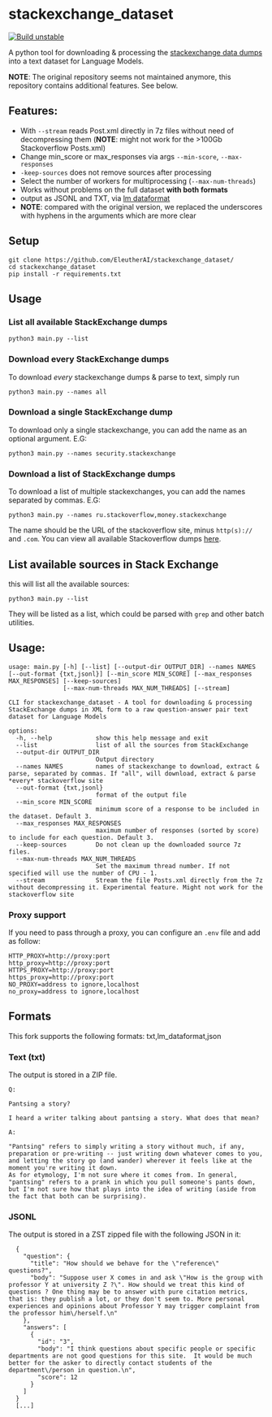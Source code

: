 # stackexchange_dataset

[![Build unstable](https://github.com/lfoppiano/stackexchange-dataset/actions/workflows/ci-build.yml/badge.svg)](https://github.com/lfoppiano/stackexchange-dataset/actions/workflows/ci-build.yml)

A python tool for downloading & processing the [stackexchange data dumps](https://archive.org/details/stackexchange) into a text dataset for Language Models.

**NOTE**: The original repository seems not maintained anymore, this repository contains additional features. See below.

[//]: # (Download the whole processed dataset [here]&#40;https://eaidata.bmk.sh/data/stackexchange_dataset.tar&#41;)

## Features: 

- With `--stream` reads Post.xml directly in 7z files without need of decompressing them (**NOTE**: might not work for the >100Gb Stackoverflow Posts.xml) 
- Change min_score or max_responses via args ``--min-score``, ``--max-responses``
- `-keep-sources` does not remove sources after processing
- Select the number of workers for multiprocessing (``--max-num-threads``)
- Works without problems on the full dataset **with both formats**
- output as JSONL and TXT, via [lm dataformat](https://github.com/lfoppiano/lm_dataformat)
- **NOTE**: compared with the original version, we replaced the underscores with hyphens in the arguments which are more clear  


## Setup
```
git clone https://github.com/EleutherAI/stackexchange_dataset/
cd stackexchange_dataset
pip install -r requirements.txt
```

## Usage

### List all available StackExchange dumps

```
python3 main.py --list 
```

### Download every StackExchange dumps 

To download *every* stackexchange dumps & parse to text, simply run

```
python3 main.py --names all
```

### Download a single StackExchange dump 

To download only a single stackexchange, you can add the name as an optional argument. E.G: 

```
python3 main.py --names security.stackexchange
```

### Download a list of StackExchange dumps

To download a list of multiple stackexchanges, you can add the names separated by commas. E.G:

```
python3 main.py --names ru.stackoverflow,money.stackexchange
```

The name should be the URL of the stackoverflow site, minus `http(s)://` and `.com`. You can view all available Stackoverflow dumps [here](https://archive.org/download/stackexchange).

## List available sources in Stack Exchange

this will list all the available sources: 

```
python3 main.py --list
```

They will be listed as a list, which could be parsed with `grep` and other batch utilities.

## Usage:

```
usage: main.py [-h] [--list] [--output-dir OUTPUT_DIR] --names NAMES [--out-format {txt,jsonl}] [--min_score MIN_SCORE] [--max_responses MAX_RESPONSES] [--keep-sources]
               [--max-num-threads MAX_NUM_THREADS] [--stream]

CLI for stackexchange_dataset - A tool for downloading & processing StackExchange dumps in XML form to a raw question-answer pair text dataset for Language Models

options:
  -h, --help            show this help message and exit
  --list                list of all the sources from StackExchange
  --output-dir OUTPUT_DIR
                        Output directory
  --names NAMES         names of stackexchange to download, extract & parse, separated by commas. If "all", will download, extract & parse *every* stackoverflow site
  --out-format {txt,jsonl}
                        format of the output file
  --min_score MIN_SCORE
                        minimum score of a response to be included in the dataset. Default 3.
  --max_responses MAX_RESPONSES
                        maximum number of responses (sorted by score) to include for each question. Default 3.
  --keep-sources        Do not clean up the downloaded source 7z files.
  --max-num-threads MAX_NUM_THREADS
                        Set the maximum thread number. If not specified will use the number of CPU - 1.
  --stream              Stream the file Posts.xml directly from the 7z without decompressing it. Experimental feature. Might not work for the stackoverflow site

```

### Proxy support 

If you need to pass through a proxy, you can configure an `.env` file and add as follow: 

```
HTTP_PROXY=http://proxy:port
http_proxy=http://proxy:port
HTTPS_PROXY=http://proxy:port
https_proxy=http://proxy:port
NO_PROXY=address to ignore,localhost
no_proxy=address to ignore,localhost
```

## Formats 

This fork supports the following formats: txt,lm_dataformat,json

### Text (txt)

The output is stored in a ZIP file. 

```
Q:

Pantsing a story?

I heard a writer talking about pantsing a story. What does that mean?

A:

"Pantsing" refers to simply writing a story without much, if any, preparation or pre-writing -- just writing down whatever comes to you, and letting the story go (and wander) wherever it feels like at the moment you're writing it down.
As for etymology, I'm not sure where it comes from. In general, "pantsing" refers to a prank in which you pull someone's pants down, but I'm not sure how that plays into the idea of writing (aside from the fact that both can be surprising).
```

### JSONL

The output is stored in a ZST zipped file with the following JSON in it: 

```jsonl
  {
    "question": {
      "title": "How should we behave for the \"reference\" questions?",
      "body": "Suppose user X comes in and ask \"How is the group with professor Y at university Z ?\". How should we treat this kind of questions ? One thing may be to answer with pure citation metrics, that is: they publish a lot, or they don't seem to. More personal experiences and opinions about Professor Y may trigger complaint from the professor him\/herself.\n"
    },
    "answers": [
      {
        "id": "3",
        "body": "I think questions about specific people or specific departments are not good questions for this site.  It would be much better for the asker to directly contact students of the department\/person in question.\n",
        "score": 12
      }
    ]
  }
  [...]
```
